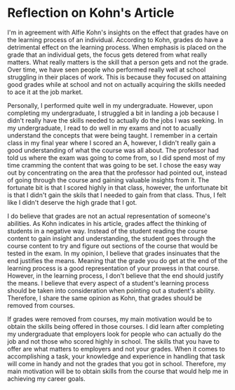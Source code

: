 # Reflection on Kohn's Article
I'm in agreement with Alfie Kohn's insights on the effect that grades have on the learning process of an individual.
According to Kohn, grades do have a detrimental effect on the learning process.
When emphasis is placed on the grade that an individual gets, the focus gets detered from what really matters. What really matters is the skill that a person gets and not the grade.
Over time, we have seen people who performed really well at school struggling in their places of work. 
This is because they focused on attaining good grades while at school and not on actually acquiring the skills needed to ace it at the job market.


Personally, I performed quite well in my undergraduate. 
However, upon completing my undergraduate, I struggled a bit in landing a job because I didn't really have the skills needed to actually do the jobs I was seeking.
In my undergraduate, I read to do well in my exams and not to acually understand the concepts that were being taught.
I remember in a certain class in my final year where I scored an A, however, I didn't really gain a good understanding of what the course was all about.
The professor had told us where the exam was going to come from, so I did spend most of my time cramming the content that was going to be set.
I chose the easy way out by concentrating on the area that the professor had pointed out, instead of going through the course and gaining valuable insights from it.
The fortunate bit is that I scored highly in that class, however, the unfortunate bit is that I didn't gain the skils that I needed to gain from that class.
Thus, I felt like I didn't deserve the high grade that I got.


I do believe that grades are not an actual representation of someone's abilities. 
As Kohn indicates in his article, grades affect the thinking of students in a negative way.
Instead of the student reading the course content to gain insight and understanding, 
the student goes through the course content to try and figure out sections of the course that would be tested in the exam.
In my opinion, I believe that grades insinuates that the end justifies the means. 
Meaning that the grade you do get at the end of the learning process is a good representation of your prowess in that course.
However, in the learning process, I don't believe that the end should justify the means. 
I believe that every aspect of a student's learning process should be taken into consideration when pointing out a student's ability.
Therefore, I share the same opinion as Kohn, that grades should be removed from courses.


If grades were removed from courses, my main motivation would be to obtain the skills being offered in those courses.
I did learn after completing my undergraduate that employers look for people who can actually do the job and not those who scored highly in school.
The skills that you have to offer are what matters to employers and not your grades.
When it comes to accomplishing a task, your knowledge and experience in handling that task will come in handy and not the grades that you got in school.
Therefore, my main motivation will be to obtain skills from the course that would help me in achieving my career goals.

